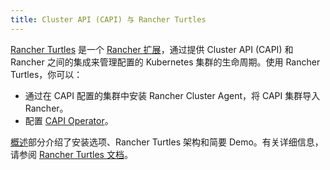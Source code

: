 ```yaml
---
title: Cluster API (CAPI) 与 Rancher Turtles
---
```


<head>
  <link rel="canonical" href="https://ranchermanager.docs.rancher.com/zh/integrations-in-rancher/cluster-api"/>
</head>

[Rancher Turtles](https://turtles.docs.rancher.com/) 是一个 [Rancher 扩展](../rancher-extensions.md)，通过提供 Cluster API (CAPI) 和 Rancher 之间的集成来管理配置的 Kubernetes 集群的生命周期。使用 Rancher Turtles，你可以：

- 通过在 CAPI 配置的集群中安装 Rancher Cluster Agent，将 CAPI 集群导入 Rancher。
- 配置 [CAPI Operator](https://turtles.docs.rancher.com/reference-guides/rancher-turtles-chart/values#cluster-api-operator-values)。

[概述](./overview.md)部分介绍了安装选项、Rancher Turtles 架构和简要 Demo。有关详细信息，请参阅 [Rancher Turtles 文档](https://turtles.docs.rancher.com/)。
